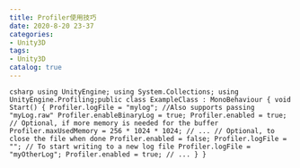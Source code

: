 ```yaml
---
title: Profiler使用技巧
date: 2020-8-20 23-37
categories:
- Unity3D
tags:
- Unity3D
catalog: true
---
```


```csharp using UnityEngine; using System.Collections; using UnityEngine.Profiling;public class ExampleClass : MonoBehaviour { void Start() { Profiler.logFile = "mylog"; //Also supports passing "myLog.raw" Profiler.enableBinaryLog = true; Profiler.enabled = true; // Optional, if more memory is needed for the buffer Profiler.maxUsedMemory = 256 * 1024 * 1024; // ... // Optional, to close the file when done Profiler.enabled = false; Profiler.logFile = ""; // To start writing to a new log file Profiler.logFile = "myOtherLog"; Profiler.enabled = true; // ... } } ``` 
